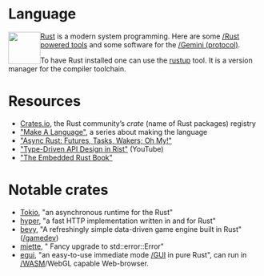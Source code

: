 # Language

<img src="https://www.rust-lang.org/static/images/rust-logo-blk.svg" style="float: left; height: 64px;">

[Rust](https://www.rust-lang.org/) is a modern system programming. Here are some [/Rust powered tools]() and some software for the [/Gemini (protocol)](). 

To have Rust installed one can use the [rustup](https://rustup.rs/) tool. It is a version manager for the compiler toolchain.

# Resources

- [Crates.io](https://crates.io/), the Rust community’s *crate* (name of Rust packages) registry
- ["Make A Language"](https://arzg.github.io/lang/), a series about making the language
- ["Async Rust: Futures, Tasks, Wakers; Oh My!"](https://msarmi9.github.io/posts/async-rust/)
- ["Type-Driven API Design in Rist"](https://www.youtube.com/watch?v=bnnacleqg6k) (YouTube)
- ["The Embedded Rust Book"](https://docs.rust-embedded.org/book/)

# Notable crates

- [Tokio](https://tokio.rs/), "an asynchronous runtime for the Rust"
- [hyper](https://hyper.rs/), "a fast HTTP implementation written in and for Rust"
- [bevy](https://github.com/bevyengine/bevy), "A refreshingly simple data-driven game engine built in Rust" ([/gamedev]())
- [miette](https://github.com/zkat/miette), " Fancy upgrade to std::error::Error"
- [egui](https://github.com/emilk/egui), "an easy-to-use immediate mode [/GUI]() in pure Rust", can run in [/WASM]()/WebGL capable Web-browser.